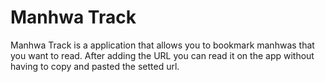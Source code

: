 # Manhwa Track

Manhwa Track is a application that allows you to bookmark manhwas that you want to read. After adding the URL you can read it on the app without having to copy and pasted the setted url.

